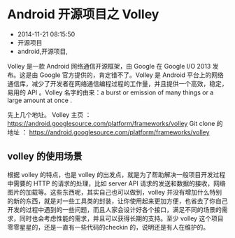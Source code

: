 # Android 开源项目之 Volley
- 2014-11-21 08:15:50
- 开源项目
- android,开源项目,

<!--markdown-->Volley 是一款 Android 网络通信开源框架，由 Google 在 Google I/O 2013 发布。这是由 Google 官方提供的，肯定错不了。Volley 是 Android 平台上的网络通信库，减少了开发者在网络通信编程过程的工作量，并且提供一个高效，稳定，易用的 API  。Volley 名字的由来：a burst or emission of many things or a large amount at once .


<!--more-->


先上几个地址。
    Volley 主页 ：  https://android.googlesource.com/platform/frameworks/volley
    Git clone 的地址 ： https://android.googlesource.com/platform/frameworks/volley 

## volley 的使用场景

根据 volley 的特点，也是 volley 的出发点，就是为了帮助解决一般项目开发过程中需要的 HTTP 的请求的处理，比如 server API 请求的发送和数据的接收，网络图片的加载等。这些东西呢，其实自己也可以做到，volley 并没有增加什么特别的新的东西，就是对一些工具类的封装，让你使用起来更加方便，也省去了你自己开发的过程中遇到的一些问题，而且人家会设计好各个接口，满足不同的场景的需求，同时也会考虑性能的需求，并且可以获得长期的支持。至少 volley 这个项目零零星星的，还是一直有一些代码的checkin 的，说明还是有人在维护的。